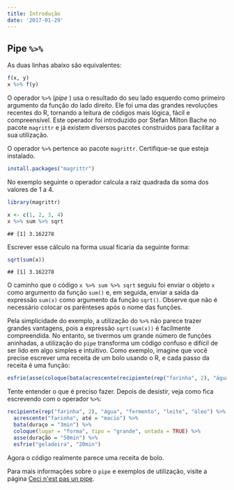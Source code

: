 ```yaml
---
title: Introdução
date: '2017-01-29'
---
```




## Pipe `%>%`

As duas linhas abaixo são equivalentes:


```r
f(x, y)
x %>% f(y)
```

O operador `%>%` (*pipe* ) usa o resultado do seu lado esquerdo como primeiro argumento da funçăo do lado direito. Ele foi uma das grandes revoluções recentes do R, tornando a leitura de códigos mais lógica, fácil e compreensível. Este operador foi introduzido por Stefan Milton Bache no pacote `magrittr` e já existem diversos pacotes construidos para facilitar a sua utilizaçăo.

O operador `%>%` pertence ao pacote `magrittr`. Certifique-se que esteja instalado.


```r
install.packages("magrittr")
```

No exemplo seguinte o operador calcula a raiz quadrada da soma dos valores de 1 a 4.


```r
library(magrittr)

x <- c(1, 2, 3, 4)
x %>% sum %>% sqrt
```

```
## [1] 3.162278
```

Escrever esse cálculo na forma usual ficaria da seguinte forma:


```r
sqrt(sum(x))
```

```
## [1] 3.162278
```

O caminho que o código `x %>% sum %>% sqrt` seguiu foi enviar o objeto `x` como argumento da função `sum()` e, em seguida, enviar a saida da expressão `sum(x)` como argumento da função `sqrt()`. Observe que não é necessário colocar os parênteses após o nome das funções.

Pela simplicidade do exemplo, a utilização do `%>%` não parece trazer grandes vantagens, pois a expressão `sqrt(sum(x))` é facilmente compreendida. No entanto, se tivermos um grande número de funções aninhadas, a utilizaçăo do `pipe` transforma um código confuso e difícil de ser lido em algo simples e intuitivo. Como exemplo, imagine que você precise escrever uma receita de um bolo usando o R, e cada passo da receita é uma função:


```r
esfrie(asse(coloque(bata(acrescente(recipiente(rep("farinha", 2), "água", "fermento", "leite", "óleo"), "farinha", até = "macio"), duração = "3min"), lugar = "forma", tipo = "grande", untada = TRUE), duração = "50min"), "geladeira", "20min")
```

Tente entender o que é preciso fazer. Depois de desistir, veja como fica escrevendo com o operador `%>%`:


```r
recipiente(rep("farinha", 2), "água", "fermento", "leite", "óleo") %>%
  acrescente("farinha", até = "macio") %>%
  bata(duraço = "3min") %>%
  coloque(lugar = "forma", tipo = "grande", untada = TRUE) %>%
  asse(duração = "50min") %>%
  esfrie("geladeira", "20min")
```

Agora o código realmente parece uma receita de bolo.

Para mais informações sobre o `pipe` e exemplos de utilização, visite a página [Ceci n'est pas un pipe](http://cran.r-project.org/web/packages/magrittr/vignettes/magrittr.html).


